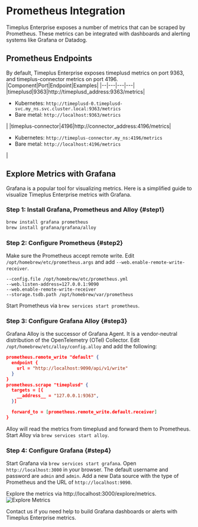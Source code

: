 # Prometheus Integration

Timeplus Enterprise exposes a number of metrics that can be scraped by Prometheus. These metrics can be integrated with dashboards and alerting systems like Grafana or Datadog.

## Prometheus Endpoints

By default, Timeplus Enterprise exposes timeplusd metrics on port 9363, and timeplus-connector metrics on port 4196.
|Component|Port|Endpoint|Examples|
|--|---|---|---|
|timeplusd|9363|http://timeplusd_address:9363/metrics|<ul><li>Kubernetes: `http://timeplusd-0.timeplusd-svc.my_ns.svc.cluster.local:9363/metrics`</li><li>Bare metal: `http://localhost:9363/metrics`</li></ul>|
|timeplus-connector|4196|http://connector_address:4196/metrics|<ul><li>Kubernetes: `http://timeplus-connector.my_ns:4196/metrics`</li><li>Bare metal: `http://localhost:4196/metrics`</li></ul>|

## Explore Metrics with Grafana

Grafana is a popular tool for visualizing metrics. Here is a simplified guide to visualize Timeplus Enterprise metrics with Grafana.

### Step 1: Install Grafana, Prometheus and Alloy {#step1}
```bash
brew install grafana prometheus
brew install grafana/grafana/alloy
```

### Step 2: Configure Prometheus {#step2}
Make sure the Prometheus accept remote write. Edit `/opt/homebrew/etc/prometheus.args` and add `--web.enable-remote-write-receiver`.

```
--config.file /opt/homebrew/etc/prometheus.yml
--web.listen-address=127.0.0.1:9090
--web.enable-remote-write-receiver
--storage.tsdb.path /opt/homebrew/var/prometheus
```

Start Prometheus via `brew services start prometheus`.

### Step 3: Configure Grafana Alloy {#step3}
Grafana Alloy is the successor of Grafana Agent. It is a vendor-neutral distribution of the OpenTelemetry (OTel) Collector. Edit `/opt/homebrew/etc/alloy/config.alloy` and add the following:

```json
prometheus.remote_write "default" {
  endpoint {
    url = "http://localhost:9090/api/v1/write"
  }
}
prometheus.scrape "timeplusd" {
  targets = [{
    __address__ = "127.0.0.1:9363",
  }]

  forward_to = [prometheus.remote_write.default.receiver]
}
```

Alloy will read the metrics from timeplusd and forward them to Prometheus. Start Alloy via `brew services start alloy`.

### Step 4: Configure Grafana {#step4}
Start Grafana via `brew services start grafana`. Open `http://localhost:3000` in your browser. The default username and password are `admin` and `admin`. Add a new Data source with the type of Prometheus and the URL of `http://localhost:9090`.

Explore the metrics via http://localhost:3000/explore/metrics.
![Explore Metrics](/img/prom_metrics.png)

Contact us if you need help to build Grafana dashboards or alerts with Timeplus Enterprise metrics.
